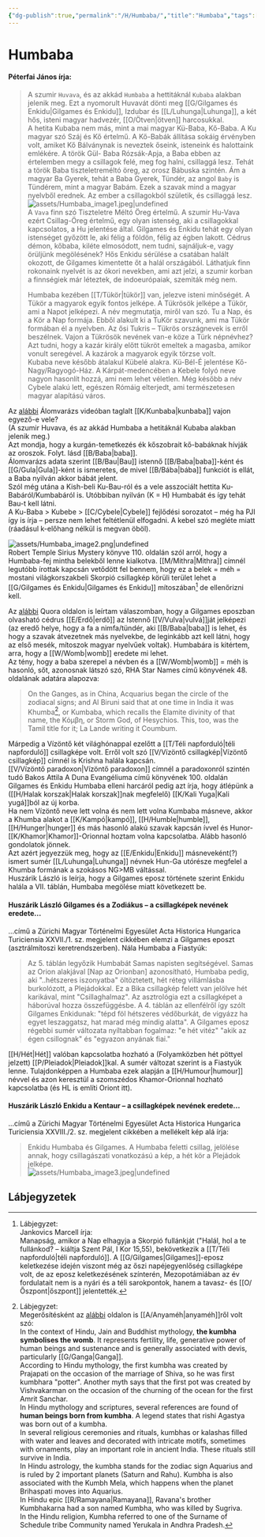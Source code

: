 ```yaml
---
{"dg-publish":true,"permalink":"/H/Humbaba/","title":"Humbaba","tags":["dg_uploaded"],"created":"2023-10-23T03:13","updated":"2023-10-23T03:13"}
---
```



# Humbaba

#### Péterfai János írja:

> A szumir `Huvava`, és az akkád `Humbaba` a hettitáknál `Kubaba` alakban jelenik meg. Ezt a nyomorult Huvavát dönti meg [[G/Gilgames és Enkidu\|Gilgames és Enkidu]], Izdubar és [[L/Luhunga\|Luhunga]], a két hős, isteni magyar hadvezér, [[O/Ötven\|ötven]] harcosukkal.  
> A hetita Kubaba nem más, mint a mai magyar Kü-Baba, Kő-Baba. A Ku magyar szó Száj és Kő értelmű. A Kő-Babák állítása sokáig érvényben volt, amiket Kő Bálványnak is neveztek őseink, isteneink és halottaink emlékére. A török Gül- Baba Rózsák-Apja, a Baba ebben az értelemben megy a csillagok felé, meg fog halni, csillaggá lesz. Tehát a török Baba tiszteletreméltó öreg, az orosz Bábuska szintén. Ám a magyar Ba Gyerek, tehát a Baba Gyerek, Tündér, az angol `Baby` is Tündérem, mint a magyar Babám. Ezek a szavak mind a magyar nyelvből erednek. Az ember a csillagokból születik, és csillaggá lesz.  
![assets/Humbaba_image1.jpeg|undefined](/img/user/H/assets/Humbaba_image1.jpeg)  
> A `Vava` finn szó Tiszteletre Méltó Öreg értelmű. A szumir Hu-Vava ezért Csillag-Öreg értelmű, egy olyan istenség, aki a csillagokkal kapcsolatos, a Hu jelentése által. Gilgames és Enkidu tehát egy olyan istenséget győzött le, aki félig a földön, félig az égben lakott. Cédrus démon, kőbaba, kiléte elmosódott, nem tudni, sajnáljuk-e, vagy örüljünk megölésének? Hős Enkidu sérülése a csatában halált okozott, de Gilgames kimentette őt a halál országából. Láthatjuk finn rokonaink nyelvét is az ókori nevekben, ami azt jelzi, a szumir korban a finnségiek már léteztek, de indoeurópaiak, szemiták még nem.  
>
> Humbaba kezében [[T/Tükör\|tükör]] van, jelezve isteni minőségét. A Tükör a magyarok egyik fontos jelképe. A Tükrösök jelképe a Tükör, ami a Napot jelképezi. A név megmutatja, miről van szó. Tu a Nap, és a Kör a Nap formája. Ebből alakult ki a TuKör szavunk, ami ma Tükör formában él a nyelvben. Az ősi Tukris – Tükrös országnevek is erről beszélnek. Vajon a Tükrösök nevének van-e köze a Türk népnévhez? Azt tudni, hogy a kazár király előtt tükröt emeltek a magasba, amikor vonult seregével. A kazárok a magyarok egyik törzse volt.  
> Kubaba neve később átalakul Kübelé alakra. Kü-Bél-É jelentése Kő-Nagy/Ragyogó-Ház. A Kárpát-medencében a Kebele folyó neve nagyon hasonlít hozzá, ami nem lehet véletlen. Még később a név Cybele alakú lett, egészen Rómáig elterjedt, ami természetesen magyar alapítású város.  

Az [alábbi](https://youtu.be/u9eX2Hs9OUc) Álomvarázs videóban taglalt [[K/Kunbaba\|kunbaba]] vajon egyező-e vele?  
(A szumir Huvava, és az akkád Humbaba a hetitáknál Kubaba alakban jelenik meg.)  
Azt mondja, hogy a kurgán-temetkezés ék kőszobrait kő-babáknak hívják az oroszok. Folyt. lásd [[B/Baba\|baba]].  
Álomvarázs adata szerint [[B/Bau\|Bau]] istennő [[B/Baba\|baba]]-ként és [[G/Gula\|Gula]]-ként is ismeretes, de mivel [[B/Bába\|bába]] funkciót is ellát, a Baba nyilván akkor bábát jelent.  
Szól még utána a Kish-beli Ku-Bau-ról és a vele asszociált hettita Ku-Babáról/Kumbabáról is. Utóbbiban nyilván (K = H) Humbabát és így tehát Bau-t kell látni.  
A Ku-Baba > Kubebe > [[C/Cybele\|Cybele]] fejlődési sorozatot – még ha PJI így is írja – persze nem lehet feltétlenül elfogadni. A kebel szó megléte miatt (ráadásul k-előhang nélkül is megvan öböl).  

![assets/Humbaba_image2.png|undefined](/img/user/H/assets/Humbaba_image2.png)  
Robert Temple Sirius Mystery könyve 110. oldalán szól arról, hogy a Humbaba-fej mintha belekből lenne kialkotva. [[M/Mithra\|Mithra]] címnél legutóbb írottak kapcsán vetődött fel bennem, hogy ez a belek = méh = mostani világkorszakbeli Skorpió csillagkép körüli terület lehet a [[G/Gilgames és Enkidu\|Gilgames és Enkidu]] mítoszában[^1] de ellenőrizni kell.  

Az [alábbi](https://qr.ae/pNr3PT) Quora oldalon is leírtam válaszomban, hogy a Gilgames eposzban olvasható cédrus [[E/Erdő\|erdő]] az Istennő [[V/Vulva\|vulvá]]ját jelképezi (az eredő helye, hogy a fa a nimfa/tündér, aki [[B/Baba\|baba]] is lehet, és hogy a szavak átvezetnek más nyelvekbe, de leginkább azt kell látni, hogy az első mesék, mítoszok magyar nyelvűek voltak). Humbabára is kitértem, arra, hogy a [[W/Womb\|womb]] eredete mi lehet.  
Az tény, hogy a baba szerepel a névben és a [[W/Womb\|womb]] = méh is hasonló, sőt, azonosnak látszó szó, RHA Star Names című könyvének 48. oldalának adatára alapozva:  
> On the Ganges, as in China, Acquarius began the circle of the zodiacal signs; and Al Biruni said that at one time in India it was Khumba[^2], or Kumbaba, which recalls the Elamite divinity of that name, the Κόμβη, or Storm God, of Hesychios. This, too, was the Tamil title for it; La Lande writing it Coumbum.  

Márpedig a Vízöntő két világhónappal ezelőtt a [[T/Téli napforduló\|téli napforduló]] csillagképe volt. Erről volt szó [[V/Vízöntő csillagkép\|Vízöntő csillagkép]] címnél is Krishna halála kapcsán.  
[[V/Vízöntő paradoxon\|Vízöntő paradoxon]] címnél a paradoxonról szintén tudó Bakos Attila A Duna Evangéliuma című könyvének 100. oldalán Gilgames és Enkidu Humbaba elleni harcáról pedig azt írja, hogy átlépünk a ([[H/Halak korszak\|Halak korszak]]nak megfelelő) [[K/Kali Yuga\|Kali yugá]]ból az új korba.  
Ha nem Vízöntő neve lett volna és nem lett volna Kumbaba másneve, akkor a Khumba alakot a [[K/Kampó\|kampó]], [[H/Humble\|humble]], [[H/Hunger\|hunger]] és más hasonló alakú szavak kapcsán ívvel és Hunor-[[K/Khamor\|Khamor]]-Orionnal hoztam volna kapcsolatba. Alább hasonló gondolatok jönnek.  
Azt azért jegyezzük meg, hogy az [[E/Enkidu\|Enkidu]] másneveként(?) ismert sumér [[L/Luhunga\|Luhunga]] névnek Hun-Ga utórésze megfelel a Khumba formának a szokásos NG>MB váltással.  
Huszárik László is leírja, hogy a Gilgames eposz története szerint Enkidu halála a VII. táblán, Humbaba megölése miatt következett be.  

#### Huszárik László Gilgames és a Zodiákus – a csillagképek nevének eredete...

...című a Zürichi Magyar Történelmi Egyesület Acta Historica Hungarica Turiciensia XXVII./1. sz. megjelent cikkében elemzi a Gilgames eposzt (asztrálmítoszi keretrendszerben). Nála Humbaba a Fiastyúk:  
> Az 5. táblán legyőzik Humbabát Samas napisten segítségével. Samas az Orion alakjával \[Nap az Orionban\] azonosítható, Humbaba pedig, aki "..hétszeres iszonyatba" öltöztetett, hét réteg villámlásba burkolózott, a Plejádokkal. Ez a Bika csillagkép felett van jelölve hét karikával, mint "Csillaghalmaz". Az asztrológia ezt a csillagképet a háborúval hozza összefüggésbe. A 4. táblán az ellenfélről így szólt Gilgames Enkidunak: "tépd föl hétszeres védőburkát, de vigyázz ha egyet leszaggatsz, hat marad még mindig alatta". A Gilgames eposz régebbi sumér változata nyíltabban fogalmaz: "e hét vitéz" "akik az égen csillognak" és "egyazon anyának fiai."  

[[H/Hét\|Hét]] valóban kapcsolatba hozható a (Folyamközben hét pöttyel jelzett) [[P/Pleiadok\|Pleiadok]]kal. A sumér változat szerint is a Fiastyúk lenne. Tulajdonképpen a Humbaba ezek alapján a [[H/Humour\|humour]] névvel és azon keresztül a szomszédos Khamor-Orionnal hozható kapcsolatba (és HL is említi Oriont itt).  

#### Huszárik László Enkidu a Kentaur – a csillagképek nevének eredete...

...című a Zürichi Magyar Történelmi Egyesület Acta Historica Hungarica Turiciensia XXVIII./2. sz. megjelent cikkében a mellékelt kép alá írja:  
> Enkidu Humbaba és Gilgames. A Humbaba feletti csillag, jelölése annak, hogy csillagászati vonatkozású a kép, a hét kör a Plejádok jelképe.  
![assets/Humbaba_image3.jpeg|undefined](/img/user/H/assets/Humbaba_image3.jpeg)  

## Lábjegyzetek

[^1]: Lábjegyzet:  
Jankovics Marcell írja:  
Manapság, amikor a Nap elhagyja a Skorpió fullánkját ("Halál, hol a te fullánkod? – kiáltja Szent Pál, I Kor 15,55), bekövetkezik a [[T/Téli napforduló\|téli napforduló]]. A [[G/Gilgames\|Gilgames]]-eposz keletkezése idején viszont még az őszi napéjegyenlőség csillagképe volt, de az eposz keletkezésének színterén, Mezopotámiában az év fordulatait nem is a nyári és a téli sarokpontok, hanem a tavasz- és [[O/Őszpont\|őszpont]] jelentették.  

[^2]: Lábjegyzet:  
Megerősítésként az [alábbi](https://en.wikipedia.org/wiki/Kumbha) oldalon is [[A/Anyaméh\|anyaméh]]ről volt szó:  
In the context of Hindu, Jain and Buddhist mythology, **the kumbha symbolises the womb**. It represents fertility, life, generative power of human beings and sustenance and is generally associated with devis, particularly [[G/Ganga\|Ganga]].  
According to Hindu mythology, the first kumbha was created by Prajapati on the occasion of the marriage of Shiva, so he was first kumbhara "potter". Another myth says that the first pot was created by Vishvakarman on the occasion of the churning of the ocean for the first Amrit Sanchar.  
In Hindu mythology and scriptures, several references are found of **human beings born from kumbha**. A legend states that rishi Agastya was born out of a kumbha.  
In several religious ceremonies and rituals, kumbhas or kalashas filled with water and leaves and decorated with intricate motifs, sometimes with ornaments, play an important role in ancient India. These rituals still survive in India.  
In Hindu astrology, the kumbha stands for the zodiac sign Aquarius and is ruled by 2 important planets (Saturn and Rahu). Kumbha is also associated with the Kumbh Mela, which happens when the planet Brihaspati moves into Aquarius.  
In Hindu epic [[R/Ramayana\|Ramayana]], Ravana's brother Kumbhakarna had a son named Kumbha, who was killed by Sugriva.  
In the Hindu religion, Kumbha referred to one of the Surname of Schedule tribe Community named Yerukala in Andhra Pradesh.  